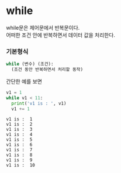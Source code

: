 # while
while문은 제어문에서 반복문이다.  
어떠한 조건 안에 반복하면서 데이터 값을 처리한다.

### **기본형식**
```py
while (변수) (조건):
  (조건 동안 반복하면서 처리할 동작)
```
간단한 예를 보면
```py
v1 = 1
while v1 < 11:
  print('v1 is : ', v1)
  v1 += 1
```
```
v1 is :  1
v1 is :  2
v1 is :  3
v1 is :  4
v1 is :  5
v1 is :  6
v1 is :  7
v1 is :  8
v1 is :  9
v1 is :  10
```


